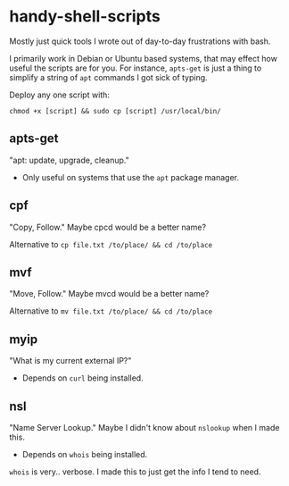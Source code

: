 # handy-shell-scripts
Mostly just quick tools I wrote out of day-to-day frustrations with bash.

I primarily work in Debian or Ubuntu based systems, that may effect how useful the scripts are for you. For instance, `apts-get` is just a thing to simplify a string of `apt` commands I got sick of typing.

Deploy any one script with:
```
chmod +x [script] && sudo cp [script] /usr/local/bin/
```

## apts-get
"apt: update, upgrade, cleanup."
- Only useful on systems that use the `apt` package manager.

## cpf
"Copy, Follow." Maybe cpcd would be a better name?

Alternative to `cp file.txt /to/place/ && cd /to/place`

## mvf
"Move, Follow." Maybe mvcd would be a better name?

Alternative to `mv file.txt /to/place/ && cd /to/place`

## myip
"What is my current external IP?"
- Depends on `curl` being installed.

## nsl
"Name Server Lookup." Maybe I didn't know about `nslookup` when I made this.
- Depends on `whois` being installed.

`whois` is very.. verbose.  I made this to just get the info I tend to need.
